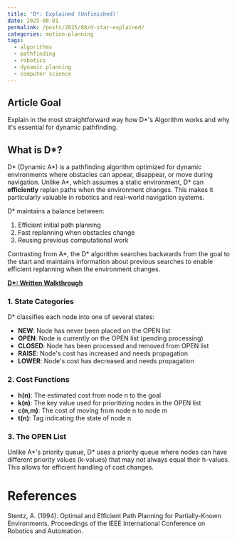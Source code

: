 ```yaml
---
title: 'D*: Explained (Unfinished)'
date: 2025-08-01
permalink: /posts/2025/08/d-star-explained/
categories: motion-planning
tags:
  - algorithms
  - pathfinding
  - robotics
  - dynamic planning
  - computer science
---
```


## Article Goal
Explain in the most straightforward way how D*'s Algorithm works and why it's essential for dynamic pathfinding.

## What is D*?

D* (Dynamic A*) is a pathfinding algorithm optimized for dynamic environments where obstacles can appear, disappear, or move during navigation. Unlike A*, which assumes a static environment, D* can **efficiently** replan paths when the environment changes. This makes it particularly valuable in robotics and real-world navigation systems.

D* maintains a balance between:

1. Efficient initial path planning
2. Fast replanning when obstacles change
3. Reusing previous computational work

Contrasting from A*, the D* algorithm searches backwards from the goal to the start and maintains information about previous searches to enable efficient replanning when the environment changes.

**[D*: Written Walkthrough](/files/Dstar.pdf)**

### 1. State Categories

D* classifies each node into one of several states:

- **NEW**: Node has never been placed on the OPEN list
- **OPEN**: Node is currently on the OPEN list (pending processing)
- **CLOSED**: Node has been processed and removed from OPEN list
- **RAISE**: Node's cost has increased and needs propagation
- **LOWER**: Node's cost has decreased and needs propagation

### 2. Cost Functions

- **h(n)**: The estimated cost from node n to the goal
- **k(n)**: The key value used for prioritizing nodes in the OPEN list
- **c(n,m)**: The cost of moving from node n to node m
- **t(n)**: Tag indicating the state of node n

### 3. The OPEN List

Unlike A*'s priority queue, D* uses a priority queue where nodes can have different priority values (k-values) that may not always equal their h-values. This allows for efficient handling of cost changes.

# References

Stentz, A. (1994). Optimal and Efficient Path Planning for Partially-Known Environments. Proceedings of the IEEE International Conference on Robotics and Automation.